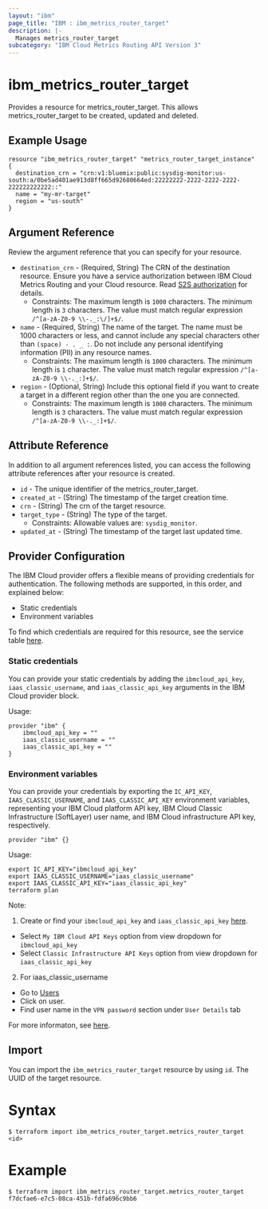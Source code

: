 ```yaml
---
layout: "ibm"
page_title: "IBM : ibm_metrics_router_target"
description: |-
  Manages metrics_router_target
subcategory: "IBM Cloud Metrics Routing API Version 3"
---
```


# ibm_metrics_router_target

Provides a resource for metrics_router_target. This allows metrics_router_target to be created, updated and deleted.

## Example Usage

```hcl
resource "ibm_metrics_router_target" "metrics_router_target_instance" {
  destination_crn = "crn:v1:bluemix:public:sysdig-monitor:us-south:a/0be5ad401ae913d8ff665d92680664ed:22222222-2222-2222-2222-222222222222::"
  name = "my-mr-target"
  region = "us-south"
}
```

## Argument Reference

Review the argument reference that you can specify for your resource.

* `destination_crn` - (Required, String) The CRN of the destination resource. Ensure you have a service authorization between IBM Cloud Metrics Routing and your Cloud resource. Read [S2S authorization](https://cloud.ibm.com/docs/metrics-router?topic=metrics-router-target-monitoring&interface=ui#target-monitoring-ui) for details.
  * Constraints: The maximum length is `1000` characters. The minimum length is `3` characters. The value must match regular expression `/^[a-zA-Z0-9 \\-._:\/]+$/`.
* `name` - (Required, String) The name of the target. The name must be 1000 characters or less, and cannot include any special characters other than `(space) - . _ :`. Do not include any personal identifying information (PII) in any resource names.
  * Constraints: The maximum length is `1000` characters. The minimum length is `1` character. The value must match regular expression `/^[a-zA-Z0-9 \\-._:]+$/`.
* `region` - (Optional, String) Include this optional field if you want to create a target in a different region other than the one you are connected.
  * Constraints: The maximum length is `1000` characters. The minimum length is `3` characters. The value must match regular expression `/^[a-zA-Z0-9 \\-._:]+$/`.

## Attribute Reference

In addition to all argument references listed, you can access the following attribute references after your resource is created.

* `id` - The unique identifier of the metrics_router_target.
* `created_at` - (String) The timestamp of the target creation time.
* `crn` - (String) The crn of the target resource.
* `target_type` - (String) The type of the target.
  * Constraints: Allowable values are: `sysdig_monitor`.
* `updated_at` - (String) The timestamp of the target last updated time.

## Provider Configuration

The IBM Cloud provider offers a flexible means of providing credentials for authentication. The following methods are supported, in this order, and explained below:

- Static credentials
- Environment variables

To find which credentials are required for this resource, see the service table [here](https://cloud.ibm.com/docs/ibm-cloud-provider-for-terraform?topic=ibm-cloud-provider-for-terraform-provider-reference#required-parameters).

### Static credentials

You can provide your static credentials by adding the `ibmcloud_api_key`, `iaas_classic_username`, and `iaas_classic_api_key` arguments in the IBM Cloud provider block.

Usage:
```
provider "ibm" {
    ibmcloud_api_key = ""
    iaas_classic_username = ""
    iaas_classic_api_key = ""
}
```

### Environment variables

You can provide your credentials by exporting the `IC_API_KEY`, `IAAS_CLASSIC_USERNAME`, and `IAAS_CLASSIC_API_KEY` environment variables, representing your IBM Cloud platform API key, IBM Cloud Classic Infrastructure (SoftLayer) user name, and IBM Cloud infrastructure API key, respectively.

```
provider "ibm" {}
```

Usage:
```
export IC_API_KEY="ibmcloud_api_key"
export IAAS_CLASSIC_USERNAME="iaas_classic_username"
export IAAS_CLASSIC_API_KEY="iaas_classic_api_key"
terraform plan
```

Note:

1. Create or find your `ibmcloud_api_key` and `iaas_classic_api_key` [here](https://cloud.ibm.com/iam/apikeys).
  - Select `My IBM Cloud API Keys` option from view dropdown for `ibmcloud_api_key`
  - Select `Classic Infrastructure API Keys` option from view dropdown for `iaas_classic_api_key`
2. For iaas_classic_username
  - Go to [Users](https://cloud.ibm.com/iam/users)
  - Click on user.
  - Find user name in the `VPN password` section under `User Details` tab

For more informaton, see [here](https://registry.terraform.io/providers/IBM-Cloud/ibm/latest/docs#authentication).

## Import

You can import the `ibm_metrics_router_target` resource by using `id`. The UUID of the target resource.

# Syntax
```
$ terraform import ibm_metrics_router_target.metrics_router_target <id>
```

# Example
```
$ terraform import ibm_metrics_router_target.metrics_router_target f7dcfae6-e7c5-08ca-451b-fdfa696c9bb6
```
